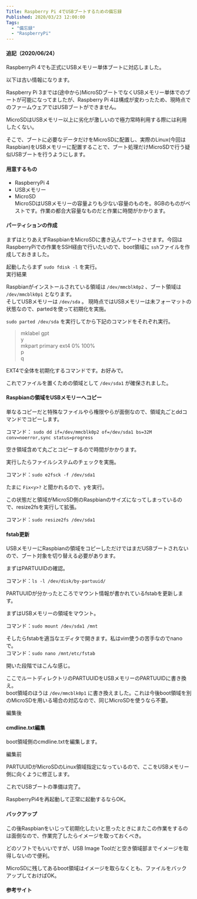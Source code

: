 ```yaml
---
Title: Raspberry Pi 4でUSBブートするための備忘録
Published: 2020/03/23 12:00:00
Tags:
  - "備忘録"
  - "RaspberryPi"
---
```

#### 追記（2020/06/24）  
RaspberryPi 4でも正式にUSBメモリー単体ブートに対応しました。  

<?# OEmbed "https://blog.hitsujin.jp/entry/2020/06/25/120000" /?>

以下は古い情報になります。  



Raspberry Pi 3までは(途中から)MicroSDブートでなくUSBメモリー単体でのブートが可能になってましたが、Raspberry Pi 4は構成が変わったため、現時点でのファームウェアではUSBブートができません。  

MicroSDはUSBメモリー以上に劣化が激しいので極力常時利用する際には利用したくない。  

そこで、ブートに必要なデータだけをMicroSDに配置し、実際のLinux(今回はRaspbian)をUSBメモリーに配置することで、ブート処理だけMicroSDで行う疑似USBブートを行うようにします。  







#### 用意するもの

* RaspberryPi 4  
* USBメモリー  
* MicroSD  
MicroSDはUSBメモリーの容量よりも少ない容量のものを。8GBのものがベストです。作業の都合大容量なものだと作業に時間がかかります。

#### パーティションの作成
まずはとりあえずRaspbianをMicroSDに書き込んでブートさせます。今回はRaspberryPiでの作業をSSH経由で行いたいので、boot領域に `ssh`ファイルを作成しておきました。  

起動したらまず `sudo fdisk -l` を実行。  
実行結果  

<?# OEmbed "https://gist.github.com/Ovis/23e51634cb5cf819f181f96bf0c0f43a" /?>

Raspbianがインストールされている領域は `/dev/mmcblk0p2` 、ブート領域は `/dev/mmcblk0p1` となります。  
そしてUSBメモリーは `/dev/sda` 。
現時点ではUSBメモリーは未フォーマットの状態なので、partedを使って初期化を実施。  

`sudo parted /dev/sda` を実行してから下記のコマンドをそれぞれ実行。  
> mklabel gpt  
> y  
> mkpart primary ext4 0% 100%  
> p  
> q  

EXT4で全体を初期化するコマンドです。お好みで。  

<?# OEmbed "https://gist.github.com/Ovis/4985f96b65dfb737ab0af2e4264de359" /?>

これでファイルを置くための領域として `/dev/sda1` が確保されました。  

<?# OEmbed "https://gist.github.com/Ovis/ee39dac0b008a484b4422f2aa9def9f3" /?>


#### Raspbianの領域をUSBメモリーへコピー  
単なるコピーだと特殊なファイルやら権限やらが面倒なので、領域丸ごとddコマンドでコピーします。  

コマンド： `sudo dd if=/dev/mmcblk0p2 of=/dev/sda1 bs=32M conv=noerror,sync status=progress`  

空き領域含めて丸ごとコピーするので時間がかかります。

実行したらファイルシステムのチェックを実施。  

コマンド：`sudo e2fsck -f /dev/sda1` 

たまに `Fix<y>?` と聞かれるので、yを実行。  


<?# OEmbed "https://gist.github.com/Ovis/8c96805a9ea518d5b9e0d30d1148f28d" /?>

この状態だと領域がMicroSD側のRaspbianのサイズになってしまっているので、resize2fsを実行して拡張。  

コマンド：`sudo resize2fs /dev/sda1`  

#### fstab更新  

USBメモリーにRaspbianの領域をコピーしただけではまだUSBブートされないので、ブート対象を切り替える必要があります。  

まずはPARTUUIDの確認。  

コマンド：`ls -l /dev/disk/by-partuuid/`  


<?# OEmbed "https://gist.github.com/Ovis/5619d662fdabe64599cf99d362a11b7b" /?>

PARTUUIDが分かったところでマウント情報が書かれているfstabを更新します。  

まずはUSBメモリーの領域をマウント。   

コマンド：`sudo mount /dev/sda1 /mnt`  

そしたらfstabを適当なエディタで開きます。私はvim使うの苦手なのでnanoで。  
コマンド：`sudo nano /mnt/etc/fstab` 

開いた段階ではこんな感じ。  


<?# OEmbed "https://gist.github.com/Ovis/6a12816e40a9997fde2b45727b8bfc11" /?>

 ここでルートディレクトリのPARTUUIDをUSBメモリーのPARTUUIDに書き換え。  
boot領域のほうは `/dev/mmcblk0p1` に書き換えました。これは今後boot領域を別のMicroSDを用いる場合の対応なので、同じMicroSDを使うなら不要。

編集後  

<?# OEmbed "https://gist.github.com/Ovis/93a23cd89fd0edbf1d3c8b930ebd4edd" /?>

#### cmdline.txt編集

boot領域側のcmdline.txtを編集します。  

編集前  


<?# OEmbed "https://gist.github.com/Ovis/891d0031c93a296e019b1da7e7b9cbb6" /?>

PARTUUIDがMicroSDのLinux領域指定になっているので、ここをUSBメモリー側に向くように修正します。  


<?# OEmbed "https://gist.github.com/Ovis/babfe15d3b8ca3046fe53132868ec884" /?>

これでUSBブートの準備は完了。  

RaspberryPi4を再起動して正常に起動するならOK。  

#### バックアップ  

この後Raspbianをいじって初期化したいと思ったときにまたこの作業をするのは面倒なので、作業完了したらイメージを取っておくべき。  

どのソフトでもいいですが、USB Image Toolだと空き領域部までイメージを取得しないので便利。  



<?# OEmbed "https://www.alexpage.de/usb-image-tool/download/" /?>


<?# OEmbed "https://www.gigafree.net/system/SystemBackup/usbimagetool.html" /?>

MicroSDに残してあるboot領域はイメージを取らなくとも、ファイルをバックアップしておけばOK。


#### 参考サイト

<?# OEmbed "https://jyn.jp/raspberrypi-usb-boot/" /?>

